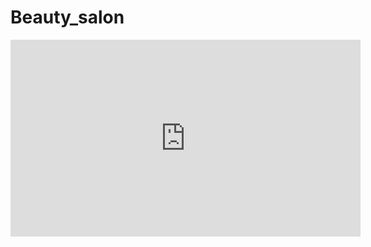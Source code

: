# Beauty_salon

<iframe width="560" height="315" src="https://www.youtube.com/embed/QBRS4Q2KCaE" title="YouTube video player" frameborder="0" allow="accelerometer; autoplay; clipboard-write; encrypted-media; gyroscope; picture-in-picture; web-share" allowfullscreen></iframe>

